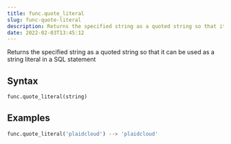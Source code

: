 ```yaml
---
title: func.quote_literal
slug: func-quote-literal
description: Returns the specified string as a quoted string so that it can be used as a string literal in a SQL statement
date: 2022-02-03T13:45:12
---
```


Returns the specified string as a quoted string so that it can be used as a string literal in a SQL statement

## Syntax
```python
func.quote_literal(string)
```

## Examples
```python
func.quote_literal('plaidcloud') --> 'plaidcloud'
```
